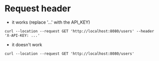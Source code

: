 # Request header

- it works (replace '...' with the API_KEY)
```
curl --location --request GET 'http://localhost:8080/users' --header 'X-API-KEY: ...'
```
- it doesn't work
```
curl --location --request GET 'http://localhost:8080/users'
```